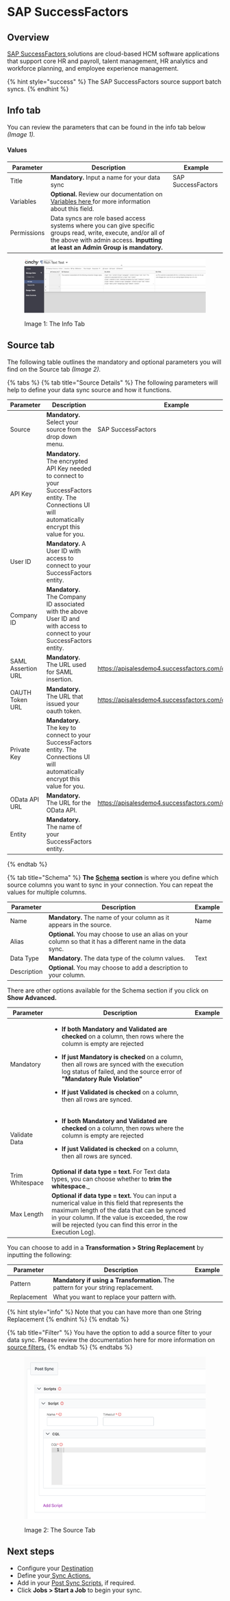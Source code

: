 # SAP SuccessFactors

## Overview

[SAP SuccessFactors ](https://www.sap.com/products/hcm.html)solutions are cloud-based HCM software applications that support core HR and payroll, talent management, HR analytics and workforce planning, and employee experience management.

{% hint style="success" %}
The SAP SuccessFactors source support batch syncs.
{% endhint %}

## Info tab

You can review the parameters that can be found in the info tab below _(Image 1)._

#### Values

| Parameter   | Description                                                                                                                                                                                      | Example            |
| ----------- | ------------------------------------------------------------------------------------------------------------------------------------------------------------------------------------------------ | ------------------ |
| Title       | **Mandatory.** Input a name for your data sync                                                                                                                                                   | SAP SuccessFactors |
| Variables   | **Optional.** Review our documentation on [Variables here ](../building-data-syncs/advanced-settings/variables.md)for more information about this field.                                         |                    |
| Permissions | Data syncs are role based access systems where you can give specific groups read, write, execute, and/or all of the above with admin access. **Inputting at least an Admin Group is mandatory.** |                    |

<figure><img src="../../.gitbook/assets/image (192).png" alt=""><figcaption><p>Image 1: The Info Tab</p></figcaption></figure>

## Source tab

The following table outlines the mandatory and optional parameters you will find on the Source tab _(Image 2)._

{% tabs %}
{% tab title="Source Details" %}
The following parameters will help to define your data sync source and how it functions.

<table><thead><tr><th>Parameter</th><th width="289.66666666666663">Description</th><th>Example</th></tr></thead><tbody><tr><td>Source</td><td><strong>Mandatory.</strong> Select your source from the drop down menu.</td><td>SAP SuccessFactors</td></tr><tr><td>API Key</td><td><strong>Mandatory.</strong> The encrypted API Key needed to connect to your SuccessFactors entity. The Connections UI will automatically encrypt this value for you.</td><td></td></tr><tr><td>User ID</td><td><strong>Mandatory.</strong> A User ID with access to connect to your SuccessFactors entity.</td><td></td></tr><tr><td>Company ID</td><td><strong>Mandatory.</strong> The Company ID associated with the above User ID and with access to connect to your SuccessFactors entity.</td><td></td></tr><tr><td>SAML Assertion URL</td><td><strong>Mandatory.</strong>  The URL used for SAML insertion.</td><td><a href="https://apisalesdemo4.successfactors.com/oauth/idp">https://apisalesdemo4.successfactors.com/oauth/idp</a></td></tr><tr><td>OAUTH Token URL</td><td><strong>Mandatory.</strong> The URL that issued your oauth token.</td><td><a href="https://apisalesdemo4.successfactors.com/oauth/token">https://apisalesdemo4.successfactors.com/oauth/token</a></td></tr><tr><td>Private Key</td><td><strong>Mandatory.</strong> The key to connect to your SuccessFactors entity. The Connections UI will automatically encrypt this value for you.</td><td></td></tr><tr><td>OData API URL</td><td><strong>Mandatory.</strong>  The URL for the OData API.</td><td><a href="https://apisalesdemo4.successfactors.com/odata/v2">https://apisalesdemo4.successfactors.com/odata/v2</a></td></tr><tr><td>Entity</td><td><strong>Mandatory.</strong>  The name of your SuccessFactors entity.</td><td></td></tr></tbody></table>
{% endtab %}

{% tab title="Schema" %}
**The** [**Schema**](../building-data-syncs/columns-and-mappings/#2.-schema-columns) **section** is where you define which source columns you want to sync in your connection. You can repeat the values for multiple columns.

| Parameter   | Description                                                                                                   | Example |
| ----------- | ------------------------------------------------------------------------------------------------------------- | ------- |
| Name        | **Mandatory.** The name of your column as it appears in the source.                                           | Name    |
| Alias       | **Optional.** You may choose to use an alias on your column so that it has a different name in the data sync. |         |
| Data Type   | **Mandatory.** The data type of the column values.                                                            | Text    |
| Description | **Optional.** You may choose to add a description to your column.                                             |         |



There are other options available for the Schema section if you click on **Show Advanced.**

| Parameter       | Description                                                                                                                                                                                                                                                                                                                                                                                                                                                                           | Example |
| --------------- | ------------------------------------------------------------------------------------------------------------------------------------------------------------------------------------------------------------------------------------------------------------------------------------------------------------------------------------------------------------------------------------------------------------------------------------------------------------------------------------- | ------- |
| Mandatory       | <ul><li><strong>If both Mandatory and Validated</strong> <strong>are checked</strong> on a column, then rows where the column is empty are rejected</li></ul><ul><li><strong>If just Mandatory is checked</strong> on a column, then all rows are synced with the execution log status of failed, and the source error of <strong>"Mandatory Rule Violation"</strong></li></ul><ul><li><strong>If just Validated is checked</strong> on a column, then all rows are synced.</li></ul> |         |
| Validate Data   | <ul><li><strong>If both Mandatory and Validated</strong> <strong>are checked</strong> on a column, then rows where the column is empty are rejected</li></ul><ul><li><strong>If just Validated is checked</strong> on a column, then all rows are synced.</li></ul>                                                                                                                                                                                                                   |         |
| Trim Whitespace | **Optional if data type = text.**  For Text data types, you can choose whether to **trim the whitespace**._                                                                                                                                                                                                                                                                                                   |         |
| Max Length      | **Optional if data type = text.** You can input a numerical value in this field that represents the maximum length of the data that can be synced in your column. If the value is exceeded, the row will be rejected (you can find this error in the Execution Log).                                                                                                                                                                                                                  |         |

You can choose to add in a **Transformation > String Replacement** by inputting the following:

| Parameter   | Description                                                                                                                           | Example |
| ----------- | ------------------------------------------------------------------------------------------------------------------------------------- | ------- |
| Pattern     | **Mandatory if using a Transformation.** The pattern for your string replacement. |         |
| Replacement | What you want to replace your pattern with.                                                                                           |         |

{% hint style="info" %}
Note that you can have more than one String Replacement
{% endhint %}
{% endtab %}

{% tab title="Filter" %}
You have the option to add a source filter to your data sync. Please review the documentation here for more information on [source filters.](../building-data-syncs/advanced-settings/filters.md)
{% endtab %}
{% endtabs %}

<figure><img src="../../.gitbook/assets/image (77).png" alt=""><figcaption><p>Image 2: The Source Tab</p></figcaption></figure>

## Next steps

* Configure your [Destination](../supported-data-sync-destinations/)
* Define your[ ](../building-data-syncs/sync-actions.md)[Sync Actions.](../building-data-syncs/sync-actions.md)
* Add in your [Post Sync Scripts](../building-data-syncs/advanced-settings/post-sync-scripts.md), if required.
* Click **Jobs > Start a Job** to begin your sync.
